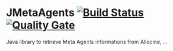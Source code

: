 # JMetaAgents [![Build Status](https://travis-ci.org/welle/JMetaAgents.svg?branch=master)](https://travis-ci.org/welle/JMetaAgents) [![Quality Gate](https://sonarcloud.io/api/badges/gate?key=aka.jmetaagents:JMetaAgents)](https://sonarcloud.io/dashboard/index/aka.jmetaagents:JMetaAgents) #

Java library to retrieve Meta Agents informations from Allocine, ...